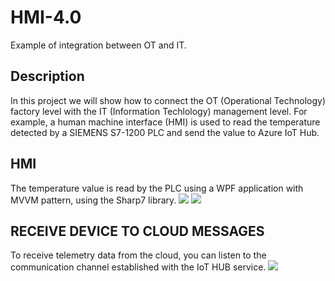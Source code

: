 # HMI-4.0
Example of integration between OT and IT.

## Description

In this project we will show how to connect the OT (Operational Technology) factory level with the IT (Information Techlology) management level.
For example, a human machine interface (HMI) is used to read the temperature detected by a SIEMENS S7-1200 PLC and send the value to Azure IoT Hub.

## HMI
The temperature value is read by the PLC using a WPF application with MVVM pattern, using the Sharp7 library.
![](https://user-images.githubusercontent.com/12815808/39473065-49452cf2-4d4d-11e8-8c8b-02bcb5a2dae1.png)
![](https://user-images.githubusercontent.com/12815808/39473417-136fd274-4d4f-11e8-8f4c-a73068da4fb2.png)

## RECEIVE DEVICE TO CLOUD MESSAGES
To receive telemetry data from the cloud, you can listen to the communication channel established with the IoT HUB service.
![](https://user-images.githubusercontent.com/12815808/39474502-9d6349d4-4d54-11e8-96f3-c17f14e5e1df.png)
